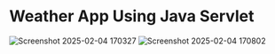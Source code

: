 # Weather App Using Java Servlet

![Screenshot 2025-02-04 170327](https://github.com/user-attachments/assets/0ba40d44-6ec3-4cef-970f-fc67cb22c3b8)
![Screenshot 2025-02-04 170802](https://github.com/user-attachments/assets/3994117b-a227-4b4c-8b5b-0ffbf2ccb57c)
